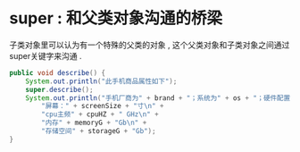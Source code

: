 # super : 和父类对象沟通的桥梁

子类对象里可以认为有一个特殊的父类的对象 , 这个父类对象和子类对象之间通过super关键字来沟通 . 

```java
public void describe() {
    System.out.println("此手机商品属性如下");
    super.describe();
    System.out.println("手机厂商为" + brand + "；系统为" + os + "；硬件配置如下：\n" +
        "屏幕：" + screenSize + "寸\n" +
        "cpu主频" + cpuHZ + " GHz\n" +
        "内存" + memoryG + "Gb\n" +
        "存储空间" + storageG + "Gb");
}
```



